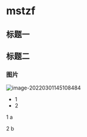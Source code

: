 # mstzf

## 标题一

## 标题二

### 图片

![image-20220301145108484](https://pic.mstzf.cn//blog/202203011451916.png)

- 1
- 2

1 a

2 b

